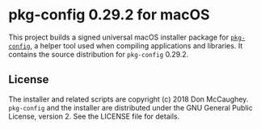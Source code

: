 pkg-config 0.29.2 for macOS
===========================

This project builds a signed universal macOS installer package for
[`pkg-config`][1], a helper tool used when compiling applications and
libraries. It contains the source distribution for `pkg-config` 0.29.2.

[1]: http://www.freedesktop.org/wiki/Software/pkg-config/ "pkg-config"

## License

The installer and related scripts are copyright (c) 2018 Don McCaughey.
`pkg-config` and the installer are distributed under the GNU General Public 
License, version 2.  See the LICENSE file for details.

